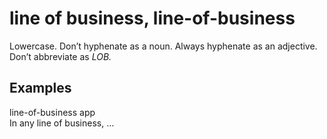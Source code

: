 # line of business, line-of-business

Lowercase. Don’t hyphenate as a noun. Always hyphenate as an adjective. Don’t abbreviate as *LOB.*

## Examples

line-of-business app   
In any line of business, …
